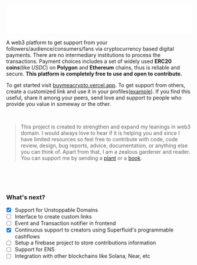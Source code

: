 ![buymeacrypto_](app/public/assets/dark/buymeacrypto_.svg)

A web3 platform to get support from your followers/audience/consumers/fans via cryptocurrency based digital payments. There are no intermediary institutions to process the transactions. Payment choices includes a set of widely used **ERC20 coins**(like *USDC*) on **Polygon** and **Ethereum** chains, thus is reliable and secure. **This platform is completely free to use and open to contribute.**

To get started visit [buymeacrypto.vercel.app](buymeacrypto.vercel.app). To get support from others, create a customized link and use it in your profiles([example](https://github.com/rg12301)). If you find this useful, share it among your peers, send love and support to people who provide you value in someway or the other.

<br>

> This project is created to strengthen and expand my leanings in web3 domain. I would always love to hear if it is helping you and since I have limited resources so feel free to contribute with code, code review, design, bug reports, advice, documentation, or anything else you can think of. Apart from that, I am a zealous gardener and reader. You can support me by sending a [plant](http://buymeacrypto.vercel.app/?plant=1) or a [book](http://buymeacrypto.vercel.app/?book=1).

<br>
<br>
<br>

### What's next?

- [x] Support for Unstoppable Domains
- [ ] Interface to create custom links
- [ ] Event and Transaction notifier in frontend
- [x] Continuous support to creators using Superfluid's programmable cashflows
- [ ] Setup a firebase project to store contributions information
- [ ] Support for ENS
- [ ] Integration with other blockchains like Solana, Near, etc